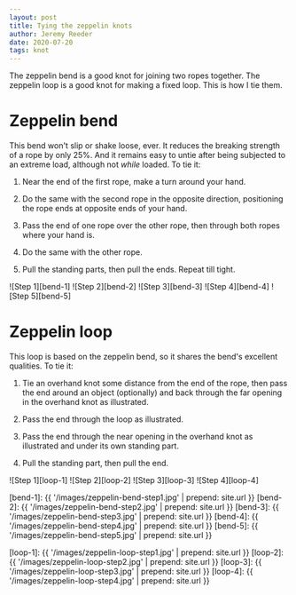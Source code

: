 ```yaml
---
layout: post
title: Tying the zeppelin knots
author: Jeremy Reeder
date: 2020-07-20
tags: knot
---
```


The zeppelin bend is a good knot for joining two ropes together. The zeppelin
loop is a good knot for making a fixed loop. This is how I tie them.

# Zeppelin bend

This bend won't slip or shake loose, ever. It reduces the breaking strength of
a rope by only 25%. And it remains easy to untie after being subjected to an
extreme load, although not _while_ loaded. To tie it:

1. Near the end of the first rope, make a turn around your hand.

2. Do the same with the second rope in the opposite direction, positioning the
rope ends at opposite ends of your hand.

3. Pass the end of one rope over the other rope, then through both ropes where
your hand is.

4. Do the same with the other rope.

5. Pull the standing parts, then pull the ends. Repeat till tight.

<div class="gallery" markdown="1">
![Step 1][bend-1]
![Step 2][bend-2]
![Step 3][bend-3]
![Step 4][bend-4]
![Step 5][bend-5]
</div>


# Zeppelin loop

This loop is based on the zeppelin bend, so it shares the bend's excellent
qualities. To tie it:

1. Tie an overhand knot some distance from the end of the rope, then pass the
end around an object (optionally) and back through the far opening in the
overhand knot as illustrated.

2. Pass the end through the loop as illustrated.

3. Pass the end through the near opening in the overhand knot as illustrated
and under its own standing part.

4. Pull the standing part, then pull the end.

<div class="gallery" markdown="1">
![Step 1][loop-1]
![Step 2][loop-2]
![Step 3][loop-3]
![Step 4][loop-4]
</div>



[bend-1]: {{ '/images/zeppelin-bend-step1.jpg' | prepend: site.url }}
[bend-2]: {{ '/images/zeppelin-bend-step2.jpg' | prepend: site.url }}
[bend-3]: {{ '/images/zeppelin-bend-step3.jpg' | prepend: site.url }}
[bend-4]: {{ '/images/zeppelin-bend-step4.jpg' | prepend: site.url }}
[bend-5]: {{ '/images/zeppelin-bend-step5.jpg' | prepend: site.url }}

[loop-1]: {{ '/images/zeppelin-loop-step1.jpg' | prepend: site.url }}
[loop-2]: {{ '/images/zeppelin-loop-step2.jpg' | prepend: site.url }}
[loop-3]: {{ '/images/zeppelin-loop-step3.jpg' | prepend: site.url }}
[loop-4]: {{ '/images/zeppelin-loop-step4.jpg' | prepend: site.url }}
